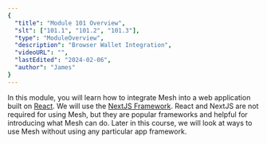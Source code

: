 ```yaml
---
{
  "title": "Module 101 Overview",
  "slt": ["101.1", "101.2", "101.3"],
  "type": "ModuleOverview",
  "description": "Browser Wallet Integration",
  "videoURL": "",
  "lastEdited": "2024-02-06",
  "author": "James"
}
---
```


In this module, you will learn how to integrate Mesh into a web application built on [React](https://react.dev/). We will use the [NextJS Framework](https://nextjs.org/). React and NextJS are not required for using Mesh, but they are popular frameworks and helpful for introducing what Mesh can do. Later in this course, we will look at ways to use Mesh without using any particular app framework.

